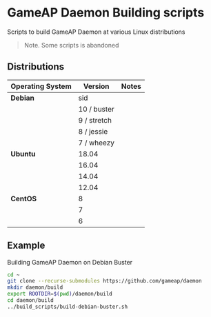 # GameAP Daemon Building scripts

Scripts to build GameAP Daemon at various Linux distributions

> Note. Some scripts is abandoned

## Distributions

| Operating System      | Version           | Notes                   |
|-----------------------|-------------------|-------------------------|
| **Debian**            | sid               | 
|                       | 10 / buster       | 
|                       | 9 / stretch       | 
|                       | 8 / jessie        | 
|                       | 7 / wheezy        |
| **Ubuntu**            | 18.04             |
|                       | 16.04             |
|                       | 14.04             |
|                       | 12.04             |
| **CentOS**            | 8                 |
|                       | 7                 |
|                       | 6                 |

## Example

Building GameAP Daemon on Debian Buster

```bash
cd ~
git clone --recurse-submodules https://github.com/gameap/daemon
mkdir daemon/build
export ROOTDIR=$(pwd)/daemon/build
cd daemon/build
../build_scripts/build-debian-buster.sh
```